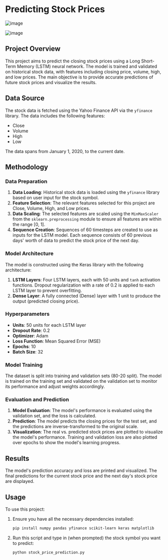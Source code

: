 # Predicting Stock Prices
![image](https://github.com/karthiksivakoti/Predicting-Stock-Prices/assets/8302541/d024045d-dda9-4552-a93b-e2f25f5db43b)

![image](https://github.com/karthiksivakoti/Predicting-Stock-Prices/assets/8302541/38086b50-f7dd-473b-a906-eddf6cde872e)

## Project Overview

This project aims to predict the closing stock prices using a Long Short-Term Memory (LSTM) neural network. The model is trained and validated on historical stock data, with features including closing price, volume, high, and low prices. The main objective is to provide accurate predictions of future stock prices and visualize the results.

## Data Source

The stock data is fetched using the Yahoo Finance API via the `yfinance` library. The data includes the following features:
- Close
- Volume
- High
- Low

The data spans from January 1, 2020, to the current date.

## Methodology

### Data Preparation

1. **Data Loading**: Historical stock data is loaded using the `yfinance` library based on user input for the stock symbol.
2. **Feature Selection**: The relevant features selected for this project are Close, Volume, High, and Low prices.
3. **Data Scaling**: The selected features are scaled using the `MinMaxScaler` from the `sklearn.preprocessing` module to ensure all features are within the range [0, 1].
4. **Sequence Creation**: Sequences of 60 timesteps are created to use as inputs for the LSTM model. Each sequence consists of 60 previous days' worth of data to predict the stock price of the next day.

### Model Architecture

The model is constructed using the Keras library with the following architecture:

1. **LSTM Layers**: Four LSTM layers, each with 50 units and `tanh` activation functions. Dropout regularization with a rate of 0.2 is applied to each LSTM layer to prevent overfitting.
2. **Dense Layer**: A fully connected (Dense) layer with 1 unit to produce the output (predicted closing price).

### Hyperparameters

- **Units**: 50 units for each LSTM layer
- **Dropout Rate**: 0.2
- **Optimizer**: Adam
- **Loss Function**: Mean Squared Error (MSE)
- **Epochs**: 10
- **Batch Size**: 32

### Model Training

The dataset is split into training and validation sets (80-20 split). The model is trained on the training set and validated on the validation set to monitor its performance and adjust weights accordingly.

### Evaluation and Prediction

1. **Model Evaluation**: The model's performance is evaluated using the validation set, and the loss is calculated.
2. **Prediction**: The model predicts the closing prices for the test set, and the predictions are inverse-transformed to the original scale.
3. **Visualization**: The real vs. predicted stock prices are plotted to visualize the model's performance. Training and validation loss are also plotted over epochs to show the model's learning progress.

## Results

The model's prediction accuracy and loss are printed and visualized. The final predictions for the current stock price and the next day's stock price are displayed.

## Usage

To use this project:
1. Ensure you have all the necessary dependencies installed:
   ```bash
   pip install numpy pandas yfinance scikit-learn keras matplotlib
2. Run this script and type in (when prompted) the stock symbol you want to predict:
   ```bash
   python stock_price_prediction.py
